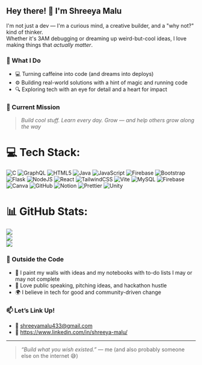 ## Hey there! 👋 I'm Shreeya Malu

I'm not just a dev — I'm a curious mind, a creative builder, and a "why not?" kind of thinker.  
Whether it's 3AM debugging or dreaming up weird-but-cool ideas, I love making things that *actually matter*.

### 🔧 What I Do
- 💻 Turning caffeine into code (and dreams into deploys)
- ⚙️ Building real-world solutions with a hint of magic and running code
- 🔍 Exploring tech with an eye for detail and a heart for impact

### 🚀 Current Mission
> *Build cool stuff. Learn every day. Grow — and help others grow along the way*

# 💻 Tech Stack:
![C](https://img.shields.io/badge/c-%2300599C.svg?style=for-the-badge&logo=c&logoColor=white) ![GraphQL](https://img.shields.io/badge/-GraphQL-E10098?style=for-the-badge&logo=graphql&logoColor=white) ![HTML5](https://img.shields.io/badge/html5-%23E34F26.svg?style=for-the-badge&logo=html5&logoColor=white) ![Java](https://img.shields.io/badge/java-%23ED8B00.svg?style=for-the-badge&logo=openjdk&logoColor=white) ![JavaScript](https://img.shields.io/badge/javascript-%23323330.svg?style=for-the-badge&logo=javascript&logoColor=%23F7DF1E) ![Firebase](https://img.shields.io/badge/firebase-%23039BE5.svg?style=for-the-badge&logo=firebase) ![Bootstrap](https://img.shields.io/badge/bootstrap-%238511FA.svg?style=for-the-badge&logo=bootstrap&logoColor=white) ![Flask](https://img.shields.io/badge/flask-%23000.svg?style=for-the-badge&logo=flask&logoColor=white) ![NodeJS](https://img.shields.io/badge/node.js-6DA55F?style=for-the-badge&logo=node.js&logoColor=white) ![React](https://img.shields.io/badge/react-%2320232a.svg?style=for-the-badge&logo=react&logoColor=%2361DAFB) ![TailwindCSS](https://img.shields.io/badge/tailwindcss-%2338B2AC.svg?style=for-the-badge&logo=tailwind-css&logoColor=white) ![Vite](https://img.shields.io/badge/vite-%23646CFF.svg?style=for-the-badge&logo=vite&logoColor=white) ![MySQL](https://img.shields.io/badge/mysql-4479A1.svg?style=for-the-badge&logo=mysql&logoColor=white) ![Firebase](https://img.shields.io/badge/firebase-a08021?style=for-the-badge&logo=firebase&logoColor=ffcd34) ![Canva](https://img.shields.io/badge/Canva-%2300C4CC.svg?style=for-the-badge&logo=Canva&logoColor=white) ![GitHub](https://img.shields.io/badge/github-%23121011.svg?style=for-the-badge&logo=github&logoColor=white) ![Notion](https://img.shields.io/badge/Notion-%23000000.svg?style=for-the-badge&logo=notion&logoColor=white) ![Prettier](https://img.shields.io/badge/prettier-%23F7B93E.svg?style=for-the-badge&logo=prettier&logoColor=black) ![Unity](https://img.shields.io/badge/unity-%23000000.svg?style=for-the-badge&logo=unity&logoColor=white)
# 📊 GitHub Stats:
![](https://github-readme-stats.vercel.app/api?username=shreeya-malu&theme=dark&hide_border=false&include_all_commits=false&count_private=false)<br/>
![](https://nirzak-streak-stats.vercel.app/?user=shreeya-malu&theme=dark&hide_border=false)<br/>
![](https://github-readme-stats.vercel.app/api/top-langs/?username=shreeya-malu&theme=dark&hide_border=false&include_all_commits=false&count_private=false&layout=compact)

### 🧩 Outside the Code
- 🎨 I paint my walls with ideas and my notebooks with to-do lists I may or may not complete
- 🎤 Love public speaking, pitching ideas, and hackathon hustle
- 🌍 I believe in tech for good and community-driven change

### 📫 Let’s Link Up!
- 💌 shreeyamalu433@gmail.com
- 🌱 https://www.linkedin.com/in/shreeya-malu/
---

> _“Build what you wish existed.”_ — me (and also probably someone else on the internet 😅)

